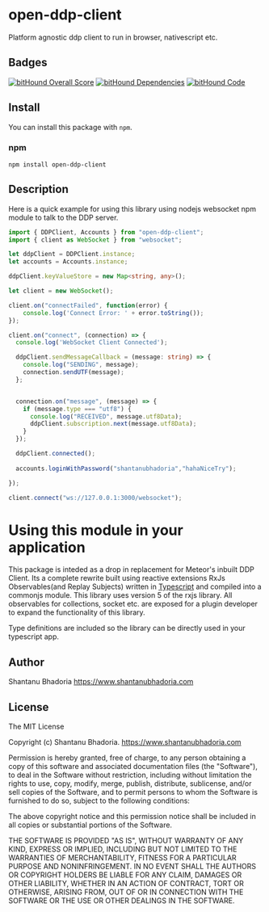 # open-ddp-client

Platform agnostic ddp client to run in browser, nativescript etc.

## Badges
[![bitHound Overall Score](https://www.bithound.io/github/shantanubhadoria/open-ddp-client/badges/score.svg)](https://www.bithound.io/github/shantanubhadoria/open-ddp-client)
[![bitHound Dependencies](https://www.bithound.io/github/shantanubhadoria/open-ddp-client/badges/dependencies.svg)](https://www.bithound.io/github/shantanubhadoria/open-ddp-client/master/dependencies/npm)
[![bitHound Code](https://www.bithound.io/github/shantanubhadoria/open-ddp-client/badges/code.svg)](https://www.bithound.io/github/shantanubhadoria/open-ddp-client)

## Install

You can install this package with `npm`.

### npm

```shell
npm install open-ddp-client
```

## Description

Here is a quick example for using this library using nodejs websocket npm module to talk to the DDP server.

```Typescript
import { DDPClient, Accounts } from "open-ddp-client";
import { client as WebSocket } from "websocket";

let ddpClient = DDPClient.instance;
let accounts = Accounts.instance;

ddpClient.keyValueStore = new Map<string, any>();

let client = new WebSocket();

client.on("connectFailed", function(error) {
    console.log('Connect Error: ' + error.toString());
});

client.on("connect", (connection) => {
  console.log('WebSocket Client Connected');

  ddpClient.sendMessageCallback = (message: string) => {
    console.log("SENDING", message);
    connection.sendUTF(message);
  };


  connection.on("message", (message) => {
    if (message.type === "utf8") {
      console.log("RECEIVED", message.utf8Data);
      ddpClient.subscription.next(message.utf8Data);
    }
  });

  ddpClient.connected();  
  
  accounts.loginWithPassword("shantanubhadoria","hahaNiceTry");

});

client.connect("ws://127.0.0.1:3000/websocket");
```

# Using this module in your application

This package is inteded as a drop in replacement for Meteor's inbuilt DDP Client. Its a complete rewrite built using
reactive extensions RxJs Observables(and Replay Subjects) written in 
[Typescript](https://www.typescriptlang.org/docs/handbook/module-resolution.html) and compiled into a commonjs module. 
This library uses version 5 of the rxjs library. All observables for collections, socket etc. are exposed for a plugin 
developer to expand the functionality of this library.

Type definitions are included so the library can be directly used in your typescript app.

## Author

Shantanu Bhadoria https://www.shantanubhadoria.com

## License
The MIT License

Copyright (c) Shantanu Bhadoria. https://www.shantanubhadoria.com

Permission is hereby granted, free of charge, to any person obtaining a copy
of this software and associated documentation files (the "Software"), to deal
in the Software without restriction, including without limitation the rights
to use, copy, modify, merge, publish, distribute, sublicense, and/or sell
copies of the Software, and to permit persons to whom the Software is
furnished to do so, subject to the following conditions:

The above copyright notice and this permission notice shall be included in
all copies or substantial portions of the Software.

THE SOFTWARE IS PROVIDED "AS IS", WITHOUT WARRANTY OF ANY KIND, EXPRESS OR
IMPLIED, INCLUDING BUT NOT LIMITED TO THE WARRANTIES OF MERCHANTABILITY,
FITNESS FOR A PARTICULAR PURPOSE AND NONINFRINGEMENT. IN NO EVENT SHALL THE
AUTHORS OR COPYRIGHT HOLDERS BE LIABLE FOR ANY CLAIM, DAMAGES OR OTHER
LIABILITY, WHETHER IN AN ACTION OF CONTRACT, TORT OR OTHERWISE, ARISING FROM,
OUT OF OR IN CONNECTION WITH THE SOFTWARE OR THE USE OR OTHER DEALINGS IN
THE SOFTWARE.